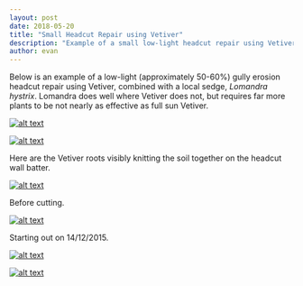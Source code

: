 ```yaml
---
layout: post
date: 2018-05-20
title: "Small Headcut Repair using Vetiver"
description: "Example of a small low-light headcut repair using Vetiver Grass"
author: evan
---
```

Below is an example of a low-light (approximately 50-60%) gully erosion headcut repair using Vetiver, combined with a local sedge, *Lomandra hystrix*. Lomandra does well where Vetiver does not, but requires far more plants to be not nearly as effective as full sun Vetiver.

[![alt text](https://i.imgur.com/wp6gpA4l.jpg "Vetiver headcut trimmed")](https://u.teknik.io/lhUrU.jpg)

[![alt text](https://i.imgur.com/bbknXxnl.jpg "Vetiver headcut trimmed")](https://u.teknik.io/QHbCE.jpg)

Here are the Vetiver roots visibly knitting the soil together on the headcut wall batter.

[![alt text](https://i.imgur.com/LDkRXZ9l.jpg "Vetiver roots visible on batter")](https://u.teknik.io/fhPkd.jpg)

Before cutting.

[![alt text](https://i.imgur.com/G1YkNLml.jpg "Before Cutting")](https://u.teknik.io/raEvT.jpg)

Starting out on 14/12/2015.

[![alt text](https://i.imgur.com/6pnG26Lm.jpg "Headcut battered and logs sunk")](https://u.teknik.io/Rvv4n.jpg)

[![alt text](https://i.imgur.com/f08z47Gl.jpg "Headcut planted")](https://u.teknik.io/yJFeI.jpg)